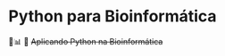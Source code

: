 # Python para Bioinformática
:snake::bar_chart: :microscope: <s> Aplicando Python na Bioinformática </s> 
